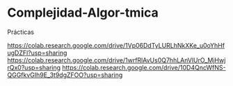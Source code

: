 # Complejidad-Algor-tmica
Prácticas

https://colab.research.google.com/drive/1Vp06DdTyLURLhNkXKe_u0oYhHfugDZFl?usp=sharing
https://colab.research.google.com/drive/1wrfRlAvUs0Q7hhLAnVlUrO_MjHwjrQx0?usp=sharing
https://colab.research.google.com/drive/10D4QncWfNS-QGGfkvGIh9E_3t9dgZFOO?usp=sharing
